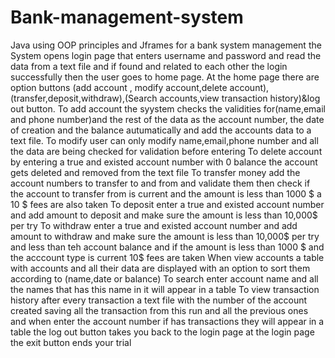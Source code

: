 # Bank-management-system
Java using OOP principles and Jframes for a bank system management the System opens login page that enters username and password and read the data from a text file and if found and related to each other the login successfully then the user goes to home page.
At the home page there are option buttons (add account , modify account,delete account),(transfer,deposit,withdraw),(Search accounts,view transaction history)&log out button. 
To add account the syystem checks the validities for(name,email and phone number)and the rest of the data as the account number, the date of creation and the balance autumatically and add the accounts data to a text file.
To modify user can only modify name,email,phone number and all the data are being checked for validation before entering 
To delete account by entering a true and existed account number with 0 balance the account gets deleted and removed from the text file 
To transfer money add the account numbers to transfer to and from and validate them then check if the account to transfer from is current and the amount is less than 1000 $ a 10 $ fees are also taken 
To deposit enter a true and existed account number and add amount to deposit and make sure the amount is less than 10,000$ per try 
To withdraw enter a true and existed account number and add amount to withdraw and make sure the amount is less than 10,000$ per try and less than teh account balance and if the amount is less than 1000 $ and the acccount type is current 10$ fees are taken 
When view accounts a table with accounts and all their data are displayed with an option to sort them according to (name,date or balance) 
To search enter account name and all the names that has this name in it will appear in a table 
To view transaction history after every transaction a text file with the number of the account created saving all the transaction from this run and all the previous ones and when enter the account number if has transactions they will appear in a table
the log out button takes you back to the login page
at the login page the exit button ends your trial
